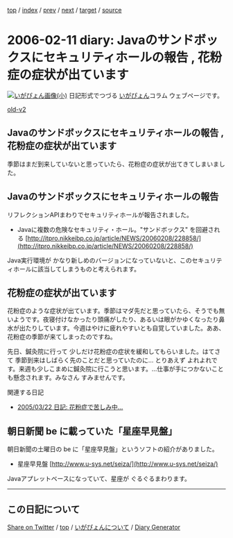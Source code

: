 [top](../index.html) 
 / [index](https://igapyon.github.io/diary/2006/index.html) 
 / [prev](https://igapyon.github.io/diary/2006/ig060210.html) 
 / [next](https://igapyon.github.io/diary/2006/ig060213.html) 
 / [target](https://igapyon.github.io/diary/2006/ig060211.html) 
 / [source](https://github.com/igapyon/diary/blob/gh-pages/2006/ig060211.html.src.md) 

2006-02-11 diary: Javaのサンドボックスにセキュリティホールの報告 , 花粉症の症状が出ています
=====================================================================================================
[![いがぴょん画像(小)](https://igapyon.github.io/diary/images/iga200306s.jpg "いがぴょん")](https://igapyon.github.io/diary/memo/memoigapyon.html) 日記形式でつづる [いがぴょん](https://igapyon.github.io/diary/memo/memoigapyon.html)コラム ウェブページです。

[old-v2](ig060211-orig.html)

## Javaのサンドボックスにセキュリティホールの報告 , 花粉症の症状が出ています

季節はまだ到来していないと思っていたら、花粉症の症状が出てきてしまいました。


## Javaのサンドボックスにセキュリティホールの報告

リフレクションAPIまわりでセキュリティホールが報告されました。

* Javaに複数の危険なセキュリティ・ホール。"サンドボックス" を回避される
  [http://itpro.nikkeibp.co.jp/article/NEWS/20060208/228858/](http://itpro.nikkeibp.co.jp/article/NEWS/20060208/228858/)

Java実行環境が かなり新しめのバージョンになっていないと、このセキュリティホールに該当してしまうものと考えられます。

## 花粉症の症状が出ています

花粉症のような症状が出ています。季節はマダ先だと思っていたら、そうでも無いようです。夜寝付けなかったり頭痛がしたり、あるいは眼がかゆくなったり鼻水が出たりしています。今週はやけに疲れやすいとも自覚していました。ああ、花粉症の季節が来てしまったのですね。

先日、鍼灸院に行って 少しだけ花粉症の症状を緩和してもらいました。はてさて 季節到来はしばらく先のことだと思っていたのに… とりあえず よれよれです。来週も少しこまめに鍼灸院に行こうと思います。…仕事が手につかないことも懸念されます。みなさん すみませんです。

関連する日記

* [2005/03/22 日記: 花粉症で苦しみ中…](../2005/ig050322.html)

## 朝日新聞 be に載っていた「星座早見盤」

朝日新聞の土曜日の be に「星座早見盤」というソフトの紹介がありました。

* 星座早見盤
  [http://www.u-sys.net/seiza/](http://www.u-sys.net/seiza/)

Javaアプレットベースになっていて、星座が ぐるぐるまわります。

----------------------------------------------------------------------------------------------------

## この日記について

[Share on Twitter](https://twitter.com/intent/tweet?hashtags=igapyon%2Cdiary%2C%E3%81%84%E3%81%8C%E3%81%B4%E3%82%87%E3%82%93&text=Java%E3%81%AE%E3%82%B5%E3%83%B3%E3%83%89%E3%83%9C%E3%83%83%E3%82%AF%E3%82%B9%E3%81%AB%E3%82%BB%E3%82%AD%E3%83%A5%E3%83%AA%E3%83%86%E3%82%A3%E3%83%9B%E3%83%BC%E3%83%AB%E3%81%AE%E5%A0%B1%E5%91%8A+%2C+%E8%8A%B1%E7%B2%89%E7%97%87%E3%81%AE%E7%97%87%E7%8A%B6%E3%81%8C%E5%87%BA%E3%81%A6%E3%81%84%E3%81%BE%E3%81%99&url=https%3A%2F%2Figapyon.github.io%2Fdiary%2F2006%2Fig060211.html) / [top](../index.html) / [いがぴょんについて](https://igapyon.github.io/diary/memo/memoigapyon.html) / [Diary Generator](https://github.com/igapyon/igapyonv3)
